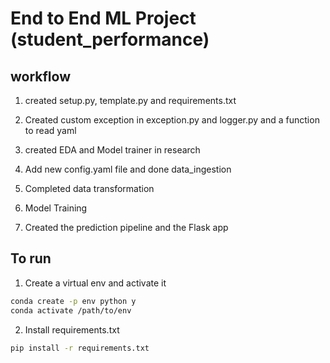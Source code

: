# End to End ML Project (student_performance)

## workflow
1. created setup.py, template.py and requirements.txt

2. Created custom exception in exception.py and logger.py and a function to read yaml

3. created EDA and Model trainer in research

4. Add new config.yaml file and done data_ingestion

5. Completed data transformation

6. Model Training

7. Created the prediction pipeline and the Flask app

## To run 
1. Create a virtual env and activate it
```bash
conda create -p env python y
conda activate /path/to/env
```

2. Install requirements.txt
```bash
pip install -r requirements.txt
```